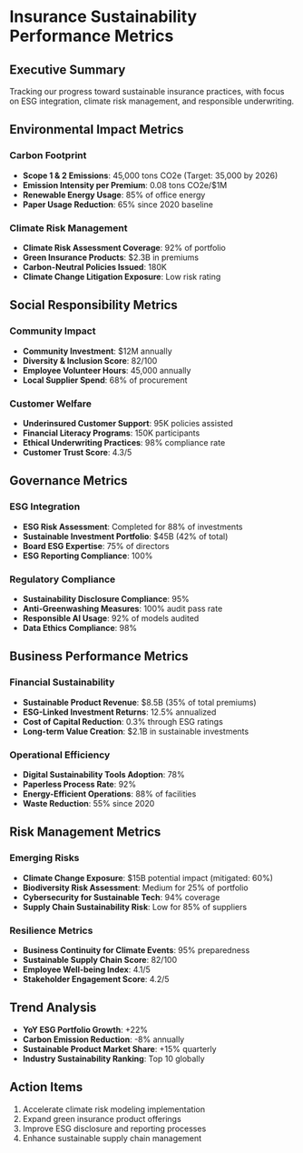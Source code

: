 # Insurance Sustainability Performance Metrics

## Executive Summary
Tracking our progress toward sustainable insurance practices, with focus on ESG integration, climate risk management, and responsible underwriting.

## Environmental Impact Metrics

### Carbon Footprint
- **Scope 1 & 2 Emissions**: 45,000 tons CO2e (Target: 35,000 by 2026)
- **Emission Intensity per Premium**: 0.08 tons CO2e/$1M
- **Renewable Energy Usage**: 85% of office energy
- **Paper Usage Reduction**: 65% since 2020 baseline

### Climate Risk Management
- **Climate Risk Assessment Coverage**: 92% of portfolio
- **Green Insurance Products**: $2.3B in premiums
- **Carbon-Neutral Policies Issued**: 180K
- **Climate Change Litigation Exposure**: Low risk rating

## Social Responsibility Metrics

### Community Impact
- **Community Investment**: $12M annually
- **Diversity & Inclusion Score**: 82/100
- **Employee Volunteer Hours**: 45,000 annually
- **Local Supplier Spend**: 68% of procurement

### Customer Welfare
- **Underinsured Customer Support**: 95K policies assisted
- **Financial Literacy Programs**: 150K participants
- **Ethical Underwriting Practices**: 98% compliance rate
- **Customer Trust Score**: 4.3/5

## Governance Metrics

### ESG Integration
- **ESG Risk Assessment**: Completed for 88% of investments
- **Sustainable Investment Portfolio**: $45B (42% of total)
- **Board ESG Expertise**: 75% of directors
- **ESG Reporting Compliance**: 100%

### Regulatory Compliance
- **Sustainability Disclosure Compliance**: 95%
- **Anti-Greenwashing Measures**: 100% audit pass rate
- **Responsible AI Usage**: 92% of models audited
- **Data Ethics Compliance**: 98%

## Business Performance Metrics

### Financial Sustainability
- **Sustainable Product Revenue**: $8.5B (35% of total premiums)
- **ESG-Linked Investment Returns**: 12.5% annualized
- **Cost of Capital Reduction**: 0.3% through ESG ratings
- **Long-term Value Creation**: $2.1B in sustainable investments

### Operational Efficiency
- **Digital Sustainability Tools Adoption**: 78%
- **Paperless Process Rate**: 92%
- **Energy-Efficient Operations**: 88% of facilities
- **Waste Reduction**: 55% since 2020

## Risk Management Metrics

### Emerging Risks
- **Climate Change Exposure**: $15B potential impact (mitigated: 60%)
- **Biodiversity Risk Assessment**: Medium for 25% of portfolio
- **Cybersecurity for Sustainable Tech**: 94% coverage
- **Supply Chain Sustainability Risk**: Low for 85% of suppliers

### Resilience Metrics
- **Business Continuity for Climate Events**: 95% preparedness
- **Sustainable Supply Chain Score**: 82/100
- **Employee Well-being Index**: 4.1/5
- **Stakeholder Engagement Score**: 4.2/5

## Trend Analysis
- **YoY ESG Portfolio Growth**: +22%
- **Carbon Emission Reduction**: -8% annually
- **Sustainable Product Market Share**: +15% quarterly
- **Industry Sustainability Ranking**: Top 10 globally

## Action Items
1. Accelerate climate risk modeling implementation
2. Expand green insurance product offerings
3. Improve ESG disclosure and reporting processes
4. Enhance sustainable supply chain management